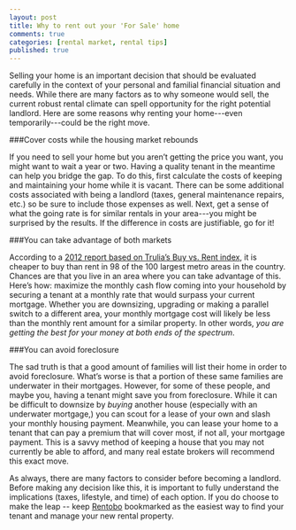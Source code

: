 ```yaml
---
layout: post
title: Why to rent out your 'For Sale' home
comments: true
categories: [rental market, rental tips]
published: true
---
```


Selling your home is an important decision that should be evaluated carefully in the context of your personal and familial financial situation and needs.  While there are many factors as to why someone would sell, the current robust rental climate can spell opportunity for the right potential landlord. Here are some reasons why renting your home---even temporarily---could be the right move.

###Cover costs while the housing market rebounds

If you need to sell your home but you aren’t getting the price you want, you might want to wait a year or two. Having a quality tenant in the meantime can help you bridge the gap. To do this, first calculate the costs of keeping and maintaining your home while it is vacant. There can be some additional costs associated with being a landlord (taxes, general maintenance repairs, etc.) so be sure to include those expenses as well. Next, get a sense of what the going rate is for similar rentals in your area---you might be surprised by the results. If the difference in costs are justifiable, go for it!

###You can take advantage of both markets

According to a [2012 report based on Trulia’s Buy vs. Rent index](http://www.google.com/url?q=http%3A%2F%2Ftrends.truliablog.com%2Fvis%2Frentvsbuy-spr2012%2F&sa=D&sntz=1&usg=AFQjCNFE61mthLXadstthAbQol-WIfDv3w), it is cheaper to buy than rent in 98 of the 100 largest metro areas in the country. Chances are that you live in an area where you can take advantage of this. Here’s how: maximize the monthly cash flow coming into your household by securing a tenant at a monthly rate that would surpass your current mortgage. Whether you are downsizing, upgrading or making a parallel switch to a different area, your monthly mortgage cost will likely be less than the monthly rent amount for a similar property. In other words, *you are getting the best for your money at both ends of the spectrum*.

###You can avoid foreclosure

The sad truth is that a good amount of families will list their home in order to avoid foreclosure. What’s worse is that a portion of these same families are underwater in their mortgages. However, for some of these people, and maybe you, having a tenant might save you from foreclosure. While it can be difficult to downsize by *buying* another house (especially with an underwater mortgage,) you can scout for a lease of your own and slash your monthly housing payment. Meanwhile, you can lease your home to a tenant that can pay a premium that will cover most, if not all, your mortgage payment. This is a savvy method of keeping a house that you may not currently be able to afford, and many real estate brokers will recommend this exact move.

As always, there are many factors to consider before becoming a landlord. Before making any decision like this, it is important to fully understand the implications (taxes, lifestyle, and time) of each option. If you do choose to make the leap -- keep [Rentobo](www.rentobo.com) bookmarked as the easiest way to find your tenant and manage your new rental property.
